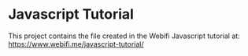 # Javascript Tutorial

This project contains the file created in the Webifi Javascript tutorial at:
https://www.webifi.me/javascript-tutorial/